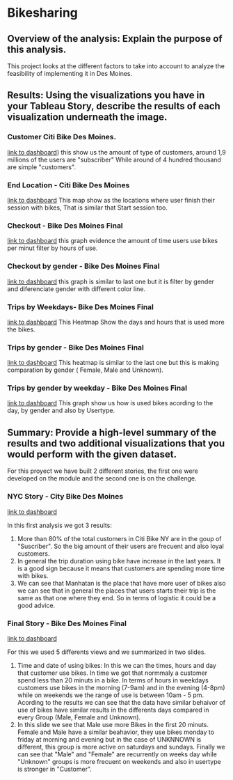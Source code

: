 # Bikesharing
## Overview of the analysis: Explain the purpose of this analysis.
This project looks at the different factors to take into account to analyze the feasibility of implementing it in Des Moines.

## Results: Using the visualizations you have in your Tableau Story, describe the results of each visualization underneath the image.
### Customer Citi Bike Des Moines.
[link to dashboard](https://public.tableau.com/app/profile/diego.alvarado/viz/Customers-CitiBikeDesMoines/Customers?publish=yes))
this show us the amount of type of customers, around 1,9 millions of the users are "subscriber" While around of 4 hundred thousand are simple "customers".
### End Location - Citi Bike Des Moines
[link to dashboard](https://public.tableau.com/app/profile/diego.alvarado/viz/EndLocation-CitiBikeDesMoines/TopEndingLocations?publish=yes)
This map show as the locations where user finish their session with bikes, That is similar that Start session too. 
### Checkout - Bike Des Moines Final 
[link to dashboard](https://public.tableau.com/app/profile/diego.alvarado/viz/Checkout-BikeDesMoinesfinal/CheckoutTimesforUsers?publish=yes)
this graph evidence the amount of time users use bikes per minut filter by hours of use.
### Checkout by gender - Bike Des Moines Final 
[link to dashboard](https://public.tableau.com/app/profile/diego.alvarado/viz/CheckoutbyGender-BikeDesMoinesfinal/CheckouttimesbyGender?publish=yes)
this graph is similar to last one but it is filter by gender and diferenciate gender with different color line.
### Trips by Weekdays- Bike Des Moines Final 
[link to dashboard](https://public.tableau.com/app/profile/diego.alvarado/viz/Tripsbyweekdays-BikeDesMoinesfinal/TripsbyWeekdayperhour?publish=yes)
This Heatmap Show the days and hours that is used more the bikes.
### Trips by gender - Bike Des Moines Final 
[link to dashboard](https://public.tableau.com/app/profile/diego.alvarado/viz/Tripsbygender-BikeDesMoinesfinal/TripsbyGender?publish=yes)
This heatmap is similar to the last one but this is making comparation by gender ( Female, Male and Unknown).
### Trips by gender by weekday - Bike Des Moines Final 
[link to dashboard](https://public.tableau.com/app/profile/diego.alvarado/viz/Tripsbygenderbyweekday-BikeDesMoinesfinal/TripsbyGenderbyWeekday?publish=yes)
This graph show us how is used bikes acording to the day, by gender and also by Usertype.

## Summary: Provide a high-level summary of the results and two additional visualizations that you would perform with the given dataset.
For this proyect we have built 2 different stories, the first one were developed on the module and the second one is on the challenge.
### NYC Story - City Bike Des Moines
[link to dashboard](https://public.tableau.com/app/profile/diego.alvarado/viz/NYCStory-CitiBikeDesMoines/NYCStory?publish=yes)

In this first analysis we got 3 results:
1. More than 80% of the total customers in Citi Bike NY are in the goup of "Suscriber". So the big amount of their users are frecuent and also loyal customers.
2. In general the trip duration using bike have increase in the last years. It is a good sign because it means that customers are spending more time with bikes. 
3. We can see that Manhatan is the place that have more user of bikes also we can see that in general the places that users starts their trip is the same as that one where they end. So in terms of logistic it could be a good advice. 
### Final Story - Bike Des Moines Final
[link to dashboard](https://public.tableau.com/app/profile/diego.alvarado/viz/FinalStory-BikeDesMoinesfinal/Finalstory?publish=yes)

For this we used 5 differents views and we summarized in two slides.
1. Time and date of using bikes:
In this we can the times, hours and day that customer use bikes. In time we got that normmaly a customer spend less than 20 minuts in a bike. In terms of hours in weekdays customers use bikes in the morning (7-9am) and in the evening (4-8pm) while on weekends we the range of use is between 10am - 5 pm. Acording to the results we can see that the data have similar behaivor of use of bikes have similar results in the differents days compared in every Group (Male, Female and Unknown).
2. In this slide we see that Male use more Bikes in the first 20 minuts. Female and Male have a similar beahavior, they use bikes monday to friday at morning and evening but in the case of UNKNNOWN is different, this group is more active on saturdays and sundays.  Finally we can see that "Male" and "Female" are recurrently on weeks day while "Unknown" groups is more frecuent on weekends and also in usertype is stronger in "Customer".
